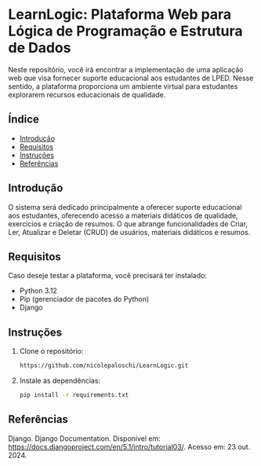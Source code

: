# LearnLogic: Plataforma Web para Lógica de Programação e Estrutura de Dados

Neste repositório, você irá encontrar a implementação de uma aplicação web que visa fornecer suporte educacional aos estudantes de LPED. Nesse sentido, a plataforma proporciona um ambiente virtual para estudantes explorarem recursos educacionais de qualidade. 

## Índice

- [Introdução](#introdução)
- [Requisitos](#requisitos)
- [Instruções](#instruções)
- [Referências](#referências)

## Introdução

O sistema será dedicado principalmente a oferecer suporte educacional aos estudantes, oferecendo acesso a materiais didáticos de qualidade, exercícios e criação de resumos. O que abrange funcionalidades de Criar, Ler, Atualizar e Deletar (CRUD) de usuários, materiais didáticos e resumos.

## Requisitos

Caso deseje testar a plataforma, você precisará ter instalado:

- Python 3.12
- Pip (gerenciador de pacotes do Python)
- Django

## Instruções

1. Clone o repositório:

    ```bash
    https://github.com/nicolepaloschi/LearnLogic.git
    ```

2. Instale as dependências:

    ```bash
    pip install -r requirements.txt
    ```

## Referências

Django. Django Documentation. Disponível em: https://docs.djangoproject.com/en/5.1/intro/tutorial03/. Acesso em: 23 out. 2024.


